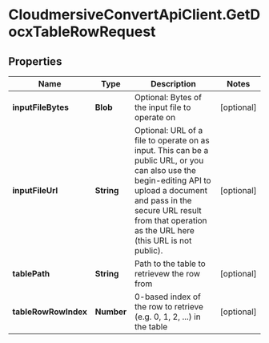 # CloudmersiveConvertApiClient.GetDocxTableRowRequest

## Properties
Name | Type | Description | Notes
------------ | ------------- | ------------- | -------------
**inputFileBytes** | **Blob** | Optional: Bytes of the input file to operate on | [optional] 
**inputFileUrl** | **String** | Optional: URL of a file to operate on as input.  This can be a public URL, or you can also use the begin-editing API to upload a document and pass in the secure URL result from that operation as the URL here (this URL is not public). | [optional] 
**tablePath** | **String** | Path to the table to retrievew the row from | [optional] 
**tableRowRowIndex** | **Number** | 0-based index of the row to retrieve (e.g. 0, 1, 2, ...) in the table | [optional] 


